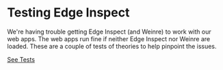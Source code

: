 # Testing Edge Inspect #

We're having trouble getting Edge Inspect (and Weinre) to work with our web apps. The web apps run fine if neither Edge Inspect nor Weinre are loaded. These are a couple of tests of theories to help pinpoint the issues.

[See Tests](http://rodneyrehm.github.io/edge-inspect-problems)